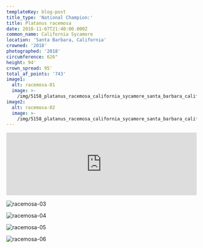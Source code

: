 ```yaml
---
templateKey: blog-post
title_type: 'National Champion:'
title: Platanus racemosa
date: 2018-11-07T21:40:00.000Z
common_name: California Sycamore
location: 'Santa Barbara, California'
crowned: '2018'
photographed: '2018'
circumference: 626"
height: 94'
crown_spread: 95'
total_af_points: '743'
image1:
  alt: racemosa-01
  image: >-
    /img/5158_platanus_racemosa_california_sycamore_santa_barbara_california_11-6-2018_american_forests_brian_kelley_full.jpg
image2:
  alt: racemosa-02
  image: >-
    /img/5158_platanus_racemosa_california_sycamore_santa_barbara_california_11-6-2018_american_forests_brian_kelley_base_2.jpg
---
```

<iframe width="100%" height="166" scrolling="no" frameborder="no" allow="autoplay" src="https://w.soundcloud.com/player/?url=https%3A//api.soundcloud.com/tracks/611850927&color=%23ff5500&auto_play=false&hide_related=false&show_comments=true&show_user=true&show_reposts=false&show_teaser=true"></iframe>

![racemosa-03](/img/5158_platanus_racemosa_california_sycamore_santa_barbara_california_11-6-2018_american_forests_brian_kelley_base.jpg)

![racemosa-04](/img/5158_platanus_racemosa_california_sycamore_santa_barbara_california_11-6-2018_american_forests_brian_kelley_scale.jpg)

![racemosa-05](/img/5158_platanus_racemosa_california_sycamore_santa_barbara_california_11-6-2018_american_forests_brian_kelley_seed_pod.jpg)

![racemosa-06](/img/5158_platanus_racemosa_california_sycamore_santa_barbara_california_11-6-2018_american_forests_brian_kelley_leaf.jpg)
